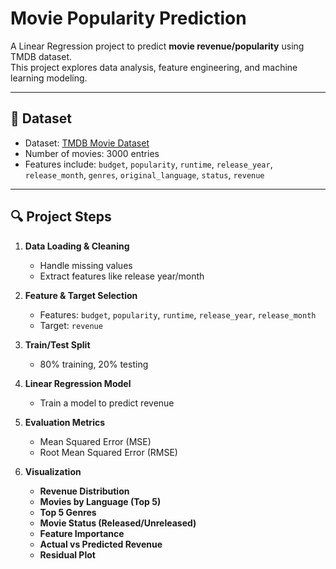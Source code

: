 # Movie Popularity Prediction

A Linear Regression project to predict **movie revenue/popularity** using TMDB dataset.  
This project explores data analysis, feature engineering, and machine learning modeling.

---

## 📂 Dataset
- Dataset: [TMDB Movie Dataset](https://www.kaggle.com/datasets/tmdb/tmdb-movie-metadata)
- Number of movies: 3000 entries
- Features include: `budget`, `popularity`, `runtime`, `release_year`, `release_month`, `genres`, `original_language`, `status`, `revenue`

---

## 🔍 Project Steps

1. **Data Loading & Cleaning**  
   - Handle missing values  
   - Extract features like release year/month  

2. **Feature & Target Selection**  
   - Features: `budget`, `popularity`, `runtime`, `release_year`, `release_month`  
   - Target: `revenue`  

3. **Train/Test Split**  
   - 80% training, 20% testing  

4. **Linear Regression Model**  
   - Train a model to predict revenue  

5. **Evaluation Metrics**  
   - Mean Squared Error (MSE)  
   - Root Mean Squared Error (RMSE)  

6. **Visualization**  
   - **Revenue Distribution**  
   - **Movies by Language (Top 5)**  
   - **Top 5 Genres**  
   - **Movie Status (Released/Unreleased)**  
   - **Feature Importance**  
   - **Actual vs Predicted Revenue**  
   - **Residual Plot**  
